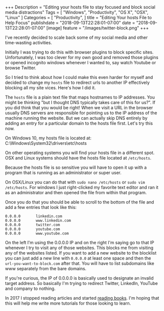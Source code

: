 +++
Description = "Editing your hosts file to stay focused and block social media distractions"
Tags = [
  "Windows",
  "Productivity",
  "OS X",
  "OSX",
  "Linux"
]
Categories = [
  "Productivity",
]
title = "Editing Your hosts File to Help Focus"
publishdate = "2018-09-13T22:28:01-07:00"
date = "2018-09-13T22:28:01-07:00"
[image]
    feature = "/images/twitter-block.png"
+++

I've recently decided to scale back some of my social media and other time-wasting activities.

Initially I was trying to do this with browser plugins to block specific sites. Unfortunately, I was too clever for my own good and removed those plugins or opened incognito windows whenever I wanted to, say watch Youtube or browse Twitter. 

So I tried to think about how I could make this even harder for myself and decided to change my `hosts` file to redirect urls to another IP effectively blocking all my site vices. Here's how I did it.

<!--more-->

The `hosts` file is a plain text file that maps hostnames to IP addresses. You might be thinking "but I thought DNS typically takes care of this for us?". If you did think that you would be right! When we visit a URL in the browser usually DNS servers are responsible for pointing us to the IP address of the machine running the website. But we can actually skip DNS entirely by adding an entry for a particular domain to the hosts file first. Let's try this now.

On Windows 10, my hosts file is located at: C:\Windows\System32\drivers\etc\hosts

On other operating systems you will find your hosts file in a different spot. OSX and Linux systems should have the hosts file located at `/etc/hosts`.

Because the hosts file is so sensitive you will have to open it up with a program that is running as an administrator or super user. 

On OSX/Linux you can do that with `sudo nano /etc/hosts` or `sudo vim /etc/hosts`. For windows I just right-clicked my favorite text editor and ran it as an administrator and then opened the file from within that program.

Once you do that you should be able to scroll to the bottom of the file and add a few entries that look like this:

```
0.0.0.0       linkedin.com
0.0.0.0       www.linkedin.com
0.0.0.0       twitter.com
0.0.0.0       youtube.com
0.0.0.0       www.youtube.com
```

On the left I'm using the 0.0.0.0 IP and on the right I'm saying go to that IP whenever I try to visit any of those websites. This blocks me from visiting any of the websites listed. If you want to add a new website to the blocklist you can just add a new line with `0.0.0.0` at least one space and then the `url-you-want-to-block.com` after that. You will have to list subdomains like www separately from the bare domains. 

If you're curious, the IP of 0.0.0.0 is basically used to designate an invalid target address. So basically I'm trying to redirect Twitter, LinkedIn, YouTube and company to nothing.

In 2017 I stopped reading articles and started [reading books](/reading-list). I'm hoping that this will help me write more tutorials for those looking to learn. 